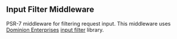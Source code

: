 ## Input Filter Middleware

PSR-7 middleware for filtering request input. This middleware uses [Dominion Enterprises](http://www.delabs.io/) [input filter](https://github.com/dominionenterprises/filter-php) library.

